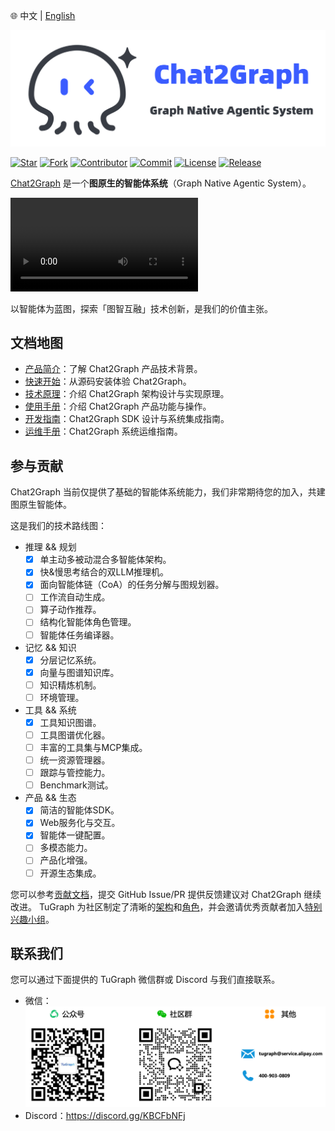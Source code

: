 🌐️ 中文 | [English](../../README.md)

<p align="center">
  <img src="../asset/image/head.png" width=800/>
</p>

[![Star](https://shields.io/github/stars/tugraph-family/chat2graph?logo=startrek&label=Star&color=yellow)](https://github.com/TuGraph-family/chat2graph/stargazers)
[![Fork](https://shields.io/github/forks/tugraph-family/chat2graph?logo=forgejo&label=Fork&color=orange)](https://github.com/TuGraph-family/chat2graph/forks)
[![Contributor](https://shields.io/github/contributors/tugraph-family/chat2graph?logo=actigraph&label=Contributor&color=abcdef)](https://github.com/TuGraph-family/chat2graph/contributors)
[![Commit](https://badgen.net/github/last-commit/tugraph-family/chat2graph/master?icon=git&label=Commit)](https://github.com/TuGraph-family/chat2graph/commits/master)
[![License](https://shields.io/github/license/tugraph-family/chat2graph?logo=apache&label=License&color=blue)](https://www.apache.org/licenses/LICENSE-2.0.html)
[![Release](https://shields.io/github/v/release/tugraph-family/chat2graph.svg?logo=stackblitz&label=Version&color=red)](https://github.com/TuGraph-family/chat2graph/releases)


[Chat2Graph](../introduction.md) 是一个**图原生的智能体系统**（Graph Native Agentic System）。

<video controls src="https://github.com/user-attachments/assets/a9680f87-16d2-47b6-843c-7659c7f4a8a2" style="max-width: 100%;">
  您的浏览器不支持 video 标签。
</video>

以智能体为蓝图，探索「图智互融」技术创新，是我们的价值主张。


## 文档地图

* [产品简介](introduction.md)：了解 Chat2Graph 产品技术背景。
* [快速开始](quickstart.md)：从源码安装体验 Chat2Graph。
* [技术原理](principle/overview.md)：介绍 Chat2Graph 架构设计与实现原理。
* [使用手册](cookbook/overview.md)：介绍 Chat2Graph 产品功能与操作。
* [开发指南](development/overview.md)：Chat2Graph SDK 设计与系统集成指南。
* [运维手册](deployment/overview.md)：Chat2Graph 系统运维指南。

## 参与贡献

Chat2Graph 当前仅提供了基础的智能体系统能力，我们非常期待您的加入，共建图原生智能体。

这是我们的技术路线图：

- 推理 && 规划
  - [x] 单主动多被动混合多智能体架构。
  - [x] 快&慢思考结合的双LLM推理机。
  - [x] 面向智能体链（CoA）的任务分解与图规划器。
  - [ ] 工作流自动生成。
  - [ ] 算子动作推荐。
  - [ ] 结构化智能体角色管理。
  - [ ] 智能体任务编译器。
- 记忆 && 知识
  - [x] 分层记忆系统。
  - [x] 向量与图谱知识库。
  - [ ] 知识精炼机制。
  - [ ] 环境管理。
- 工具 && 系统
  - [x] 工具知识图谱。
  - [ ] 工具图谱优化器。
  - [ ] 丰富的工具集与MCP集成。
  - [ ] 统一资源管理器。
  - [ ] 跟踪与管控能力。
  - [ ] Benchmark测试。
- 产品 && 生态
  - [x] 简洁的智能体SDK。
  - [x] Web服务化与交互。
  - [x] 智能体一键配置。
  - [ ] 多模态能力。
  - [ ] 产品化增强。
  - [ ] 开源生态集成。

您可以参考[贡献文档][contrib]，提交 GitHub Issue/PR 提供反馈建议对 Chat2Graph 继续改进。
TuGraph 为社区制定了清晰的[架构][arch]和[角色][roles]，并会邀请优秀贡献者加入[特别兴趣小组][sigs]。

## 联系我们
您可以通过下面提供的 TuGraph 微信群或 Discord 与我们直接联系。

- 微信：![](https://github.com/TuGraph-family/community/blob/master/assets/contacts-cn.png)
- Discord：https://discord.gg/KBCFbNFj

[contrib]: https://github.com/TuGraph-family/community/blob/master/docs/CONTRIBUTING-cn.md
[arch]: https://github.com/TuGraph-family/community/blob/master/assets/arch.png
[roles]: https://github.com/TuGraph-family/community/blob/master/docs/ROLES-cn.md
[sigs]: https://github.com/TuGraph-family/community/blob/master/docs/SIGS-cn.md